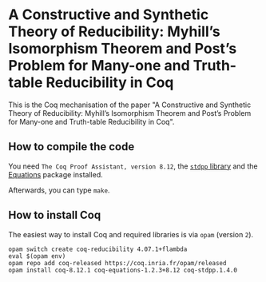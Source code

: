 # A Constructive and Synthetic Theory of Reducibility: Myhill’s Isomorphism Theorem and Post’s Problem for Many-one and Truth-table Reducibility in Coq

This is the Coq mechanisation of the paper "A Constructive and Synthetic Theory of Reducibility: Myhill’s Isomorphism Theorem and Post’s Problem for Many-one and Truth-table Reducibility in Coq".

## How to compile the code

You need `The Coq Proof Assistant, version 8.12`, the [`stdpp` library](https://gitlab.mpi-sws.org/iris/stdpp) and the [Equations](https://mattam82.github.io/Coq-Equations/) package installed.

Afterwards, you can type `make`.

## How to install Coq

The easiest way to install Coq and required libraries is via `opam` (version `2`).
```
opam switch create coq-reducibility 4.07.1+flambda
eval $(opam env)
opam repo add coq-released https://coq.inria.fr/opam/released
opam install coq-8.12.1 coq-equations-1.2.3+8.12 coq-stdpp.1.4.0
```
